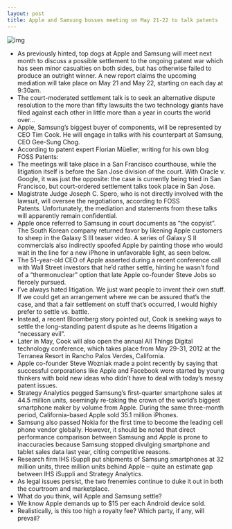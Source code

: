 ```yaml
---
layout: post
title: Apple and Samsung bosses meeting on May 21-22 to talk patents
---
```

![img](http://media.idownloadblog.com/wp-content/uploads/2012/01/apple-vs-samsung.jpeg)
* As previously hinted, top dogs at Apple and Samsung will meet next month to discuss a possible settlement to the ongoing patent war which has seen minor casualties on both sides, but has otherwise failed to produce an outright winner. A new report claims the upcoming mediation will take place on May 21 and May 22, starting on each day at 9:30am.
* The court-moderated settlement talk is to seek an alternative dispute resolution to the more than fifty lawsuits the two technology giants have filed against each other in little more than a year in courts the world over…
* Apple, Samsung’s biggest buyer of components, will be represented by CEO Tim Cook. He will engage in talks with his counterpart at Samsung, CEO Gee-Sung Chog.
* According to patent expert Florian Müeller, writing for his own blog FOSS Patents:
* The meetings will take place in a San Francisco courthouse, while the litigation itself is before the San Jose division of the court. With Oracle v. Google, it was just the opposite: the case is currently being tried in San Francisco, but court-ordered settlement talks took place in San Jose.
* Magistrate Judge Joseph C. Spero, who is not directly involved with the lawsuit, will oversee the negotiations, according to FOSS Patents. Unfortunately, the mediation and statements from these talks will apparently remain confidential.
* Apple once referred to Samsung in court documents as “the copyist”. The South Korean company returned favor by likening Apple customers to sheep in the Galaxy S III teaser video. A series of Galaxy S II commercials also indirectly spoofed Apple by painting those who would wait in the line for a new iPhone in unfavorable light, as seen below.
* The 51-year-old CEO of Apple asserted during a recent conference call with Wall Street investors that he’d rather settle, hinting he wasn’t fond of a “thermonuclear” option that late Apple co-founder Steve Jobs so fiercely pursued.
* I’ve always hated litigation. We just want people to invent their own stuff. If we could get an arrangement where we can be assured that’s the case, and that a fair settlement on stuff that’s occurred, I would highly prefer to settle vs. battle.
* Instead, a recent Bloomberg story pointed out, Cook is seeking ways to settle the long-standing patent dispute as he deems litigation a “necessary evil”.
* Later in May, Cook will also open the annual All Things Digital technology conference, which takes place from May 29-31, 2012 at the Terranea Resort in Rancho Palos Verdes, California.
* Apple co-founder Steve Wozniak made a point recently by saying that successful corporations like Apple and Facebook were started by young thinkers with bold new ideas who didn’t have to deal with today’s messy patent issues.
* Strategy Analytics pegged Samsung’s first-quarter smartphone sales at 44.5 million units, seemingly re-taking the crown of the world’s biggest smartphone maker by volume from Apple. During the same three-month period, California-based Apple sold 35.1 million iPhones.
* Samsung also passed Nokia for the first time to become the leading cell phone vendor globally. However, it should be noted that direct performance comparison between Samsung and Apple is prone to inaccuracies because Samsung stopped divulging smartphone and tablet sales data last year, citing competitive reasons.
* Research firm IHS iSuppli put shipments of Samsung smartphones at 32 million units, three million units behind Apple – quite an estimate gap between IHS iSuppli and Strategy Analytics.
* As legal issues persist, the two frenemies continue to duke it out in both the courtroom and marketplace.
* What do you think, will Apple and Samsung settle?
* We know Apple demands up to $15 per each Android device sold.
* Realistically, is this too high a royalty fee? Which party, if any, will prevail?

